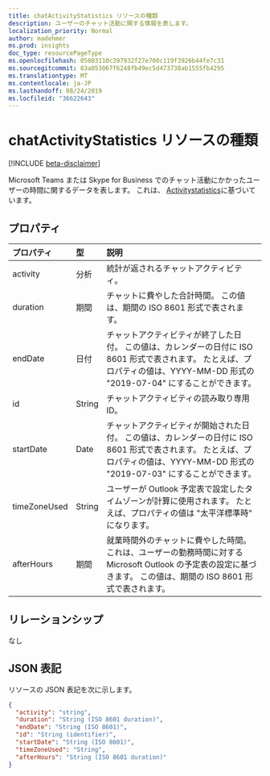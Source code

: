 ```yaml
---
title: chatActivityStatistics リソースの種類
description: ユーザーのチャット活動に関する情報を表します。
localization_priority: Normal
author: madehmer
ms.prod: insights
doc_type: resourcePageType
ms.openlocfilehash: 05003110c397932f27e700c119f3926b44fe7c31
ms.sourcegitcommit: 83a053067f6248fb49ec5d473738ab1555fb4295
ms.translationtype: MT
ms.contentlocale: ja-JP
ms.lasthandoff: 08/24/2019
ms.locfileid: "36622643"
---
```

# <a name="chatactivitystatistics-resource-type"></a>chatActivityStatistics リソースの種類

[!INCLUDE [beta-disclaimer](../../includes/beta-disclaimer.md)]

Microsoft Teams または Skype for Business でのチャット活動にかかったユーザーの時間に関するデータを表します。 これは、 [Activitystatistics](../resources/activitystatistics.md)に基づいています。

## <a name="properties"></a>プロパティ

| プロパティ     | 型        | 説明 |
|:-------------|:------------|:------------|
|activity|分析| 統計が返されるチャットアクティビティ。|
|duration|期間|チャットに費やした合計時間。 この値は、期間の ISO 8601 形式で表されます。|
|endDate|日付|チャットアクティビティが終了した日付。 この値は、カレンダーの日付に ISO 8601 形式で表されます。 たとえば、プロパティの値は、YYYY-MM-DD 形式の "2019-07-04" にすることができます。|
|id|String| チャットアクティビティの読み取り専用 ID。|
|startDate|Date|チャットアクティビティが開始された日付。 この値は、カレンダーの日付に ISO 8601 形式で表されます。 たとえば、プロパティの値は、YYYY-MM-DD 形式の "2019-07-03" にすることができます。|
|timeZoneUsed|String|ユーザーが Outlook 予定表で設定したタイムゾーンが計算に使用されます。 たとえば、プロパティの値は "太平洋標準時" になります。|
|afterHours|期間|就業時間外のチャットに費やした時間。これは、ユーザーの勤務時間に対する Microsoft Outlook の予定表の設定に基づきます。 この値は、期間の ISO 8601 形式で表されます。 |

## <a name="relationships"></a>リレーションシップ

なし

## <a name="json-representation"></a>JSON 表記

リソースの JSON 表記を次に示します。

<!-- {
  "blockType": "resource",
  "baseType": "microsoft.graph.activityStatistics",
  "keyProperty": "id", 
  "optionalProperties": [

  ],
  "@odata.type": "microsoft.graph.chatActivityStatistics"
}-->

```json
{
  "activity": "string",
  "duration": "String (ISO 8601 duration)",
  "endDate": "String (ISO 8601)",
  "id": "String (identifier)",
  "startDate": "String (ISO 8601)",
  "timeZoneUsed": "String",
  "afterHours": "String (ISO 8601 duration)"
}

```

<!-- uuid: 16cd6b66-4b1a-43a1-adaf-3a886856ed98
2019-02-04 14:57:30 UTC -->
<!-- {
  "type": "#page.annotation",
  "description": "chatActivityStatistics resource",
  "keywords": "",
  "section": "documentation",
  "tocPath": ""
}-->


